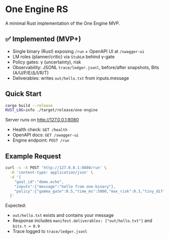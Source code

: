# One Engine RS

A minimal Rust implementation of the One Engine MVP.

## ✅ Implemented (MVP+)
- Single binary (Rust) exposing `/run` + OpenAPI UI at `/swagger-ui`
- LM roles (planner/critic) via `StubLm` behind γ-gate
- Policy gates: γ (uncertainty), risk
- Observability: JSONL `trace/ledger.jsonl`, before/after snapshots, Bits (A/U/P/E/Δ/I/R/T)
- Deliverables: writes `out/hello.txt` from inputs.message

## Quick Start

```bash
cargo build --release
RUST_LOG=info ./target/release/one-engine
```

Server runs on http://127.0.0.1:8080

- Health check: `GET /health`
- OpenAPI docs: `GET /swagger-ui`
- Engine endpoint: `POST /run`

## Example Request

```bash
curl -s -X POST 'http://127.0.0.1:8080/run' \
  -H 'content-type: application/json' \
  -d '{
    "goal_id":"demo.echo",
    "inputs":{"message":"hello from one-binary"},
    "policy":{"gamma_gate":0.5,"time_ms":5000,"max_risk":0.3,"tiny_diff_loc":120}
  }'
```

Expected:
- `out/hello.txt` exists and contains your message
- Response includes `manifest.deliverables: ["out/hello.txt"]` and `bits.t ≈ 0.9`
- Trace logged to `trace/ledger.jsonl`

